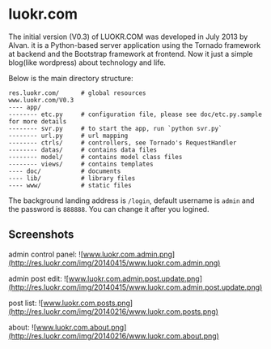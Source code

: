 luokr.com
=========

The initial version (V0.3) of LUOKR.COM was developed in July 2013 by Alvan. it is a Python-based server application using the Tornado framework at backend and the Bootstrap framework at frontend.
Now it just a simple blog(like wordpress) about technology and life.


Below is the main directory structure:

    res.luokr.com/      # global resources
    www.luokr.com/V0.3
    ---- app/
    -------- etc.py     # configuration file, please see doc/etc.py.sample for more details
    -------- svr.py     # to start the app, run `python svr.py`
    -------- url.py     # url mapping
    -------- ctrls/     # controllers, see Tornado's RequestHandler
    -------- datas/     # contains data files
    -------- model/     # contains model class files
    -------- views/     # contains templates
    ---- doc/           # documents
    ---- lib/           # library files
    ---- www/           # static files


The background landing address is `/login`, default username is `admin` and the password is `888888`.
You can change it after you logined.

Screenshots
-----------

admin control panel:
![www.luokr.com.admin.png](http://res.luokr.com/img/20140415/www.luokr.com.admin.png)

admin post edit:
![www.luokr.com.admin.post.update.png](http://res.luokr.com/img/20140415/www.luokr.com.admin.post.update.png)

post list:
![www.luokr.com.posts.png](http://res.luokr.com/img/20140216/www.luokr.com.posts.png)

about:
![www.luokr.com.about.png](http://res.luokr.com/img/20140216/www.luokr.com.about.png)

